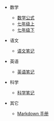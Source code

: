 - 数学

  - [数学公式](math/note.md)
  - [七年级上](math/7a.md)
  - [七年级下](math/7b.md)

- 语文
  - [语文笔记](chinese/note.md)
- 英语
  - [英语笔记](english/note.md)
- 科学
  - [科学笔记](science/note.md)
- 其它
  - [Markdown 手册](other/markdown.md)
